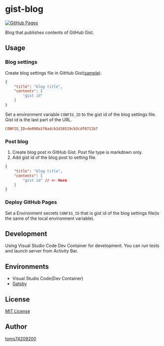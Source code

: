 # gist-blog

[![GitHub Pages](https://img.shields.io/badge/GitHub-Pages---)](https://toms74209200.github.io/gist-blog/)

Blog that publishes contents of GitHub Gist.

## Usage

### Blog settings

Create blog settings file in GitHub Gist([sample](https://gist.github.com/toms74209200/de090a1f6adcb1d16519cb3cdf0711b7)).

```json
{
    "title": "blog title",
    "contents": [
        "gist id"
    ]
}
```

Set a environment variable `CONFIG_ID` to the gist id of the blog settings file.
Gist id is the last part of the URL.

```toml
CONFIG_ID=de090a1f6adcb1d16519cb3cdf0711b7
```

### Post blog

1. Create blog post in GitHub Gist. Post file type is markdown only.
1. Add gist id of the blog post to setting file.

```json
{
    "title": "blog title",
    "contents": [
        "gist id" // <- Here
    ]
}
```

### Deploy GitHub Pages

Set a Environment secrets `CONFIG_ID` that is gist id of the blog settings file(is the same of the local environment variable).

## Development

Using Visual Studio Code Dev Container for development.
You can run tests and launch server from Activity Bar.

## Environments

- Visual Studio Code(Dev Container)
- [Gatsby](https://www.gatsbyjs.com/)

## License

[MIT License](LICENSE)

## Author

[toms74209200](<https://github.com/toms74209200>)
